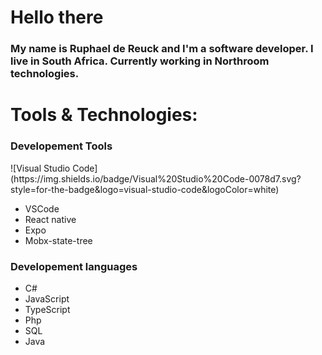 
# Hello there
<h3>My name is Ruphael de Reuck and I'm a software developer. I live in South Africa. Currently working in Northroom technologies. 
</h3>

# Tools & Technologies:

<h3> Developement Tools</h3>
![Visual Studio Code](https://img.shields.io/badge/Visual%20Studio%20Code-0078d7.svg?style=for-the-badge&logo=visual-studio-code&logoColor=white)
<ul>
  <li>VSCode</li>
  <li>React native</li>
  <li>Expo</li>
  <li>Mobx-state-tree</li>
</ul>

<h3> Developement languages</h3>
<ul>
  <li>C#</li>
  <li>JavaScript</li>
  <li>TypeScript</li>
  <li>Php</li>
  <li>SQL</li>
  <li>Java</li>
</ul>
